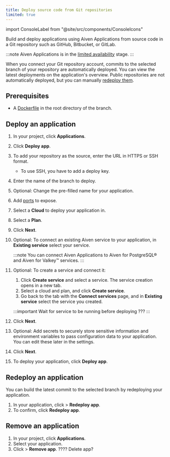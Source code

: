```yaml
---
title: Deploy source code from Git repositories
limited: true
---
```


import ConsoleLabel from "@site/src/components/ConsoleIcons"

Build and deploy applications using Aiven Applications from source code in a Git repository such as GitHub, Bitbucket, or GitLab.

:::note
Aiven Applications is in the
[limited availability](/docs/platform/concepts/service-and-feature-releases#limited-availability-)
stage.
:::

When you connect your Git repository account, commits to the selected branch of your
repository are automatically deployed. You can view the latest deployments on the
application's overview. Public repositories are not automatically deployed, but you
can manually [redeploy them](#redeploy-an-application).

## Prerequisites

- A [Dockerfile](/docs/applications/build-from-dockerfile)
  in the root directory of the branch.

## Deploy an application

1. In your project, click **Applications**.
1. Click **Deploy app**.
1. To add your repository as the source, enter the URL in HTTPS or SSH format.
   - To use SSH, you have to add a deploy key.
1. Enter the name of the branch to deploy.
1. Optional: Change the pre-filled name for your application.
1. Add [ports](/docs/applications/ports) to expose.
1. Select a **Cloud** to deploy your application in.
1. Select a **Plan**.
1. Click **Next**.
1. Optional: To connect an existing Aiven service to your application,
   in **Existing service** select your service.

     :::note
     You can connect Aiven Applications to Aiven for PostgreSQL® and Aiven for Valkey™
     services.
     :::

1. Optional: To create a service and connect it:
   1. Click **Create service** and select a service. The service creation opens in a new
      tab.
   1. Select a cloud and plan, and click **Create service**.
   1. Go back to the tab with the **Connect services** page, and in **Existing service**
      select the service you created.

     :::important
     Wait for service to be running before deploying ???
     :::

1. Click **Next**.
1. Optional: Add secrets to securely store sensitive information
   and environment variables to pass configuration data to your
   application. You can edit these later in the settings.
1. Click **Next**.
1. To deploy your application, click **Deploy app**.

## Redeploy an application

You can build the latest commit to the selected branch by redeploying your application.

1. In your application, click <ConsoleLabel name="actions"/> > **Redeploy app**.
1. To confirm, click **Redeploy app**.

## Remove an application

1. In your project, click **Applications**.
1. Select your application.
1. Click <ConsoleLabel name="actions"/> > **Remove app**.          ???? Delete app?

